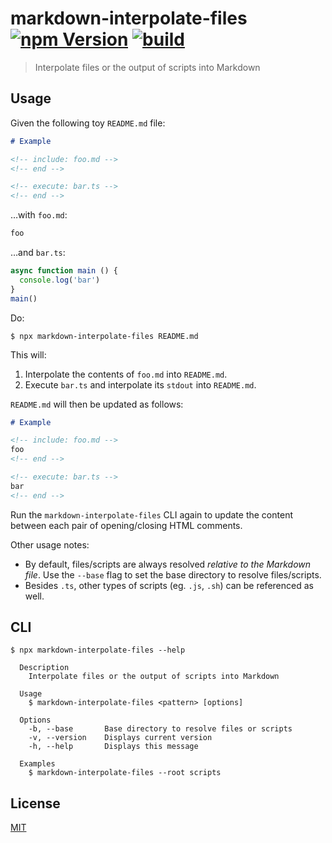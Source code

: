 # markdown-interpolate-files [![npm Version](https://img.shields.io/npm/v/markdown-interpolate-files?cacheSeconds=1800)](https://www.npmjs.com/package/markdown-interpolate-files) [![build](https://github.com/yuanqing/markdown-interpolate-files/workflows/build/badge.svg)](https://github.com/yuanqing/markdown-interpolate-files/actions?query=workflow%3Abuild)

> Interpolate files or the output of scripts into Markdown

## Usage

Given the following toy `README.md` file:

```md
# Example

<!-- include: foo.md -->
<!-- end -->

<!-- execute: bar.ts -->
<!-- end -->
```

…with `foo.md`:

```md
foo
```

…and `bar.ts`:

```ts
async function main () {
  console.log('bar')
}
main()
```

Do:

```
$ npx markdown-interpolate-files README.md
```

This will:

1. Interpolate the contents of `foo.md` into `README.md`.
2. Execute `bar.ts` and interpolate its `stdout` into `README.md`.

`README.md` will then be updated as follows:

```md
# Example

<!-- include: foo.md -->
foo
<!-- end -->

<!-- execute: bar.ts -->
bar
<!-- end -->
```

Run the `markdown-interpolate-files` CLI again to update the content between each pair of opening/closing HTML comments.

Other usage notes:

- By default, files/scripts are always resolved *relative to the Markdown file*. Use the `--base` flag to set the base directory to resolve files/scripts.
- Besides `.ts`, other types of scripts (eg. `.js`, `.sh`) can be referenced as well.

## CLI

```
$ npx markdown-interpolate-files --help

  Description
    Interpolate files or the output of scripts into Markdown

  Usage
    $ markdown-interpolate-files <pattern> [options]

  Options
    -b, --base       Base directory to resolve files or scripts
    -v, --version    Displays current version
    -h, --help       Displays this message

  Examples
    $ markdown-interpolate-files --root scripts

```

## License

[MIT](/LICENSE.md)
